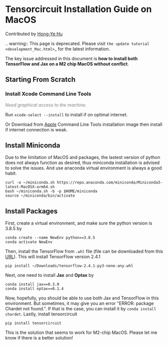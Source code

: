 # Tensorcircuit Installation Guide on MacOS

Contributed by [Hong-Ye Hu](https://github.com/hongyehu)

.. warning::
    This page is deprecated. Please visit `the update tutorial <development_Mac.html>`_ for the latest information.

The key issue addressed in this document is **how to install both TensorFlow and Jax on a M2 chip MacOS without conflict**. 

## Starting From Scratch

### Install Xcode Command Line Tools

<font color=gray><em>Need graphical access to the machine.</em></font>

Run `xcode-select --install` to install if on optimal internet.

Or Download from [Apple](https://developer.apple.com/download/more/) Command Line Tools installation image then install if internet connection is weak.

## Install Miniconda

Due to the limitation of MacOS and packages, the lastest version of python does not always function as desired, thus miniconda installation is advised to solve the issues. And use anaconda virtual environment is always a good habit.

```
curl -o ~/miniconda.sh https://repo.anaconda.com/miniconda/Miniconda3-latest-MacOSX-arm64.sh
bash ~/miniconda.sh -b -p $HOME/miniconda
source ~/miniconda/bin/activate
```

## Install Packages
First, create a virtual environment, and make sure the python version is 3.8.5 by
```
conda create --name NewEnv python==3.8.5
conda activate NewEnv
```
Then, install the TensorFlow from `.whl` file (file can be downloaded from this [URL](https://drive.google.com/drive/folders/1oSipZLnoeQB0Awz8U68KYeCPsULy_dQ7)). This will install TensorFlow version 2.4.1
```
pip install ~/Downloads/tensorflow-2.4.1-py3-none-any.whl
```
Next, one need to install **Jax** and **Optax** by
```
conda install jax==0.3.0
conda install optax==0.1.4
```
Now, hopefully, you should be able to use both Jax and TensorFlow in this environment. But sometimes, it may give you an error "ERROR: package Chardet not found.". 
If that is the case, you can install it by `conda install chardet`.
Lastly, install tensorcircuit
```
pip install tensorcircuit
```
This is the solution that seems to work for M2-chip MacOS. Please let me know if there is a better solution!


